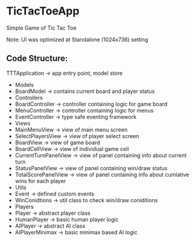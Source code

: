 # TicTacToeApp

Simple Game of Tic Tac Toe

Note: UI was optimized at Standalone (1024x736) setting

Code Structure:
---
TTTApplication -> app entry point, model store
* Models
 * BoardModel -> contains current board and player status
* Controllers
 * BoardController -> controller containing logic for game board
 * MenuController -> controller containing logic for menus
 * EventController -> type safe eventing framework
* Views
 * MainMenuView -> view of main menu screen
 * SelectPlayersView -> view of player select screen
 * BoardView -> view of game board
 * BoardCellView -> view of individual game cell
 * CurrentTurnPanelView -> view of panel containing info about current turn
 * StatusPanelView -> view of panel containing win/draw status
 * TotalScorePanelView -> view of panel containing info about cumlative wins for each player
* Utils
 * Event -> defined custom events
 * WinConidtions -> util class to check win/draw coniditions
* Players
 * Player -> abstract player class
 * HumanPlayer -> basic human player logic
 * AIPlayer -> abstract AI class
 * AIPlayerMinimax -> basic minimax based AI logic

